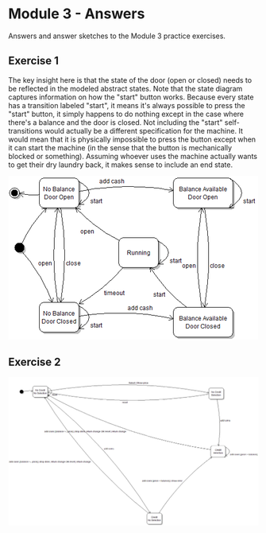 # Module 3 - Answers

Answers and answer sketches to the Module 3 practice exercises.

## Exercise 1

The key insight here is that the state of the door (open or closed) needs to be reflected in the modeled abstract states. Note that the state diagram captures information on how the "start" button works. Because every state has a transition labeled "start", it means it's always possible to press the "start" button, it simply happens to do nothing except in the case where there's a balance and the door is closed. Not including the "start" self-transitions would actually be a different specification for the machine. It would mean that it is physically impossible to press the button except when it can start the machine (in the sense that the button is mechanically blocked or something). Assuming whoever uses the machine actually wants to get their dry laundry back, it makes sense to include an end state.

![](m03-1a.png)

## Exercise 2

![](m03-2.png)